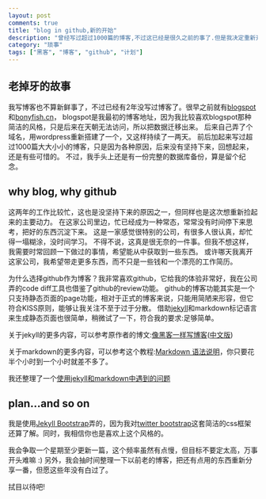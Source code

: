 ```yaml
---
layout: post
comments: true
title: "blog in github,新的开始"
description: "曾经写过超过1000篇的博客,不过这已经是很久之前的事了.但是我决定重新开始!"
category: "琐事" 
tags: ["黑客", "博客", "github", "计划"]
---
```


## 老掉牙的故事
我写博客也不算新鲜事了，不过已经有2年没写过博客了。很早之前就有[blogspot][1]和[bonyfish.cn][2]，
blogspot是我最初的博客地址，因为我比较喜欢blogspot那种简洁的风格，只是后来在天朝无法访问，所以把数据迁移出来。
后来自己弄了个域名，用wordpress重新搭建了一个，又这样持续了一两天。
前后加起来写过超过1000篇大大小小的博客，只是因为各种原因，后来没有坚持下来，回想起来，还是有些可惜的。
不过，我手头上还是有一份完整的数据库备份，算是留个纪念。

## why blog, why github
这两年的工作比较忙，这也是没坚持下来的原因之一，但同样也是这次想重新捡起来的主要动力。
在这家公司里边，忙已经成为一种常态，常常没有时间停下来思考，把好的东西沉淀下来。
这是一家感觉很特别的公司，有很多人很认真，却忙得一塌糊涂，没时间学习。
不得不说，这真是很无奈的一件事。但我不想这样，我需要时常回顾一下做过的事情，希望能从中获取到一些东西。
或许哪天我离开这家公司，我希望带走更多东西，而不只是一些钱和一个漂亮的工作简历。

为什么选择github作为博客？我非常喜欢github，它给我的体验非常好，我在公司弄的code diff工具也借鉴了github的review功能。
github的博客功能其实是一个只支持静态页面的page功能，相对于正式的博客来说，只能用简陋来形容，但它符合KISS原则，能够让我关注不至于过于分散。
借助[jekyll][3]和markdown标记语言来生成静态页面也很简单，稍微试了一下，符合我的要求:足够简单。

关于jekyll的更多内容，可以参考原作者的博文:[像黑客一样写博客][6]([中文版][7])

关于markdown的更多内容，可以参考这个教程:[Markdown 语法说明][8]，你只要花半个小时到一个小时就差不多了。

我还整理了一个[使用jekyll和markdown中遇到的问题][9]

## plan...and so on
我是使用[Jekyll Bootstrap][4]弄的，因为我对[twitter bootstrap][5]这套简洁的css框架还算了解。同时，我相信你也是喜欢上这个风格的。

我会争取一个星期至少更新一篇，这个频率虽然有点慢，但目标不要定太高，万事开头难嘛 :)
另外，我会抽时间整理一下以前老的博客，把还有点用的东西重新分享一番，但愿这些年没有白过了。

拭目以待吧!

 [1]: http://uptolife.blogspot.com "google blogspot"
 [2]: http://bonyfish.cn "blog"
 [3]: https://github.com/mojombo/jekyll "jekyll"
 [4]: http://jekyllbootstrap.com/ "jekyll bootstrap"
 [5]: http://twitter.github.com/bootstrap/ "twitter bootstrap"
 [6]: http://tom.preston-werner.com/2008/11/17/blogging-like-a-hacker.html
 [7]: http://kyle.xlau.org/posts/blogging-like-a-hacker.html
 [8]: http://wowubuntu.com/markdown/
 [9]: /20120629_problem-about-jekyll-and-markdown.html

